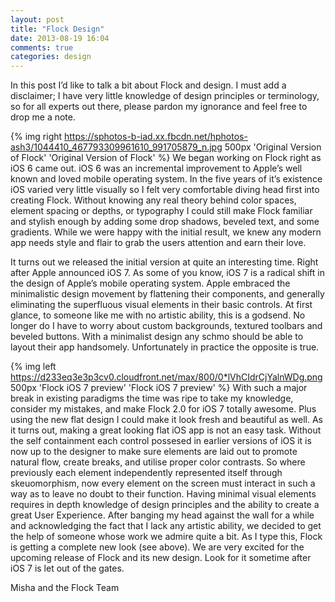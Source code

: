 ```yaml
---
layout: post
title: "Flock Design"
date: 2013-08-19 16:04
comments: true
categories: design
---
```


In this post I’d like to talk a bit about Flock and design.  I must add a disclaimer;  I have very little knowledge of design principles or terminology, so for all experts out there, please pardon my ignorance and feel free to drop me a note.  

{% img right https://sphotos-b-iad.xx.fbcdn.net/hphotos-ash3/1044410_467793309961610_991705879_n.jpg 500px 'Original Version of Flock' 'Original Version of Flock' %} We began working on Flock right as iOS 6 came out.  iOS 6 was an incremental improvement to Apple’s well known and loved mobile operating system.  In the five years of it’s existence iOS varied very little visually so I felt very comfortable diving head first into creating Flock.   Without knowing any real theory behind color spaces, element spacing or depths, or typography I could still make Flock familiar and stylish enough by adding some drop shadows, beveled text, and some gradients.  While we were happy with the initial result, we knew any modern app needs style and flair to grab the users attention and earn their love.  

It turns out we released the initial version at quite an interesting time.  Right after Apple announced iOS 7.  As some of you know, iOS 7 is a radical shift in the design of Apple’s mobile operating system.  Apple embraced the minimalistic design movement by flattening their components, and generally eliminating the superfluous visual elements in their basic controls.  At first glance, to someone like me with no artistic ability, this is a godsend.  No longer do I have to worry about custom backgrounds, textured toolbars and beveled buttons.  With a minimalist design any schmo should be able to layout their app handsomely.  Unfortunately in practice the opposite is true.  

{% img left https://d233eq3e3p3cv0.cloudfront.net/max/800/0*lVhCIdrCjYalnWDg.png 500px 'Flock iOS 7 preview' 'Flock iOS 7 preview' %} With such a major break in existing paradigms the time was ripe to take my knowledge, consider my mistakes, and make Flock 2.0 for iOS 7 totally awesome.  Plus using the new flat design I could make it look fresh and beautiful as well.  As it turns out, making a great looking flat iOS app is not an easy task.  Without the self containment each control possesed in earlier versions of iOS it is now up to the designer to make sure elements are laid out to promote natural flow, create breaks, and utilise proper color contrasts.  So where previously each element independently represented itself through skeuomorphism, now every element on the screen must interact in such a way as to leave no doubt to their function.  Having minimal visual elements requires in depth knowledge of design principles and the ability to create a great User Experience.   After banging my head against the wall for a while and acknowledging the fact that I lack any artistic ability, we decided to get the help of someone whose work we admire quite a bit.  As I type this, Flock is getting a complete new look (see above).  We are very excited for the upcoming release of Flock and its new design.  Look for it sometime after iOS 7 is let out of the gates. 

Misha and the Flock Team